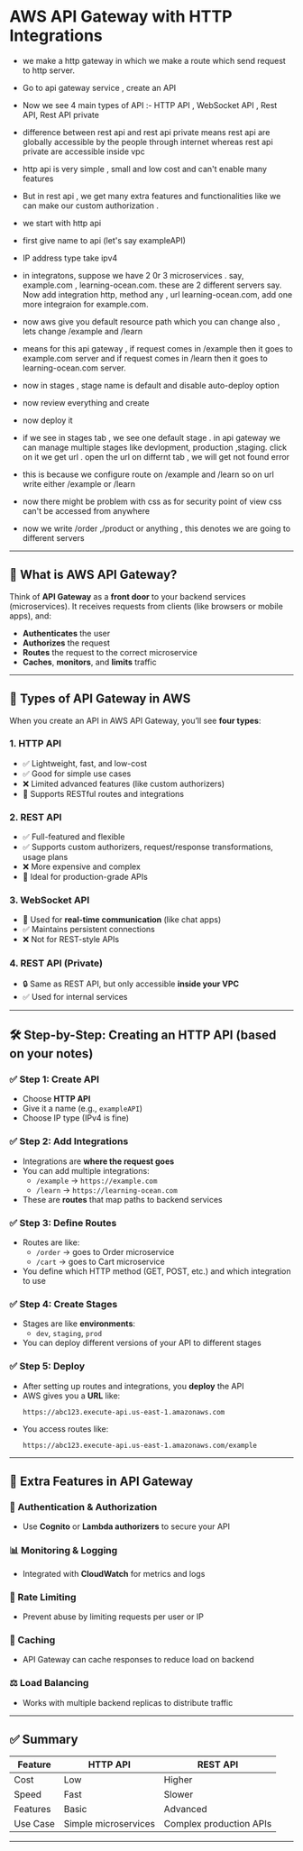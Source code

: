# AWS API Gateway with HTTP Integrations

- we make a http gateway in which we make a route which send request to http server. 

- Go to api gateway service , create an API 
- Now we see 4 main types of API :- HTTP API , WebSocket API , Rest API, Rest API private 

- difference between rest api and rest api private means rest api are globally accessible by the people through internet whereas rest api private are accessible inside vpc 

- http api is very simple , small and low cost and can't enable many features 
- But in rest api , we get many extra features and functionalities like we can make our custom authorization . 


- we start with http api 
- first give name to api  (let's say exampleAPI)
- IP address type take ipv4
- in integratons, suppose we have 2 0r 3 microservices . say, example.com , learning-ocean.com. these are 2 different servers say. Now add integration http, method any , url learning-ocean.com, add one more integraion for example.com.
- now aws give you default resource path which you can change also , lets change /example and /learn
- means for this api gateway , if request comes in /example then it goes to example.com server and if request comes in /learn then it goes to learning-ocean.com server.
- now in stages , stage name is default and disable auto-deploy option
- now review everything and create 
- now deploy it 
- if we see in stages tab , we see one default stage . in api gateway we can manage multiple stages like devlopment, production ,staging. click on it we get url . open the url on differnt tab , we will get not found error 
- this is because we configure route on /example and /learn so on url write either /example or /learn
- now there might be problem with css as for security point of view css can't be accessed from anywhere 
- now we write /order ,/product or anything , this denotes we are going to different servers 


---

## 🚪 What is AWS API Gateway?

Think of **API Gateway** as a **front door** to your backend services (microservices). It receives requests from clients (like browsers or mobile apps), and:
- **Authenticates** the user
- **Authorizes** the request
- **Routes** the request to the correct microservice
- **Caches**, **monitors**, and **limits** traffic

---

## 🧭 Types of API Gateway in AWS

When you create an API in AWS API Gateway, you’ll see **four types**:

### 1. **HTTP API**
- ✅ Lightweight, fast, and low-cost
- ✅ Good for simple use cases
- ❌ Limited advanced features (like custom authorizers)
- 🔄 Supports RESTful routes and integrations

### 2. **REST API**
- ✅ Full-featured and flexible
- ✅ Supports custom authorizers, request/response transformations, usage plans
- ❌ More expensive and complex
- 🔄 Ideal for production-grade APIs

### 3. **WebSocket API**
- 🔄 Used for **real-time communication** (like chat apps)
- ✅ Maintains persistent connections
- ❌ Not for REST-style APIs

### 4. **REST API (Private)**
- 🔒 Same as REST API, but only accessible **inside your VPC**
- ✅ Used for internal services

---

## 🛠️ Step-by-Step: Creating an HTTP API (based on your notes)

### ✅ Step 1: Create API
- Choose **HTTP API**
- Give it a name (e.g., `exampleAPI`)
- Choose IP type (IPv4 is fine)

### ✅ Step 2: Add Integrations
- Integrations are **where the request goes**
- You can add multiple integrations:
  - `/example` → `https://example.com`
  - `/learn` → `https://learning-ocean.com`
- These are **routes** that map paths to backend services

### ✅ Step 3: Define Routes
- Routes are like:
  - `/order` → goes to Order microservice
  - `/cart` → goes to Cart microservice
- You define which HTTP method (GET, POST, etc.) and which integration to use

### ✅ Step 4: Create Stages
- Stages are like **environments**:
  - `dev`, `staging`, `prod`
- You can deploy different versions of your API to different stages

### ✅ Step 5: Deploy
- After setting up routes and integrations, you **deploy** the API
- AWS gives you a **URL** like:
  ```
  https://abc123.execute-api.us-east-1.amazonaws.com
  ```
- You access routes like:
  ```
  https://abc123.execute-api.us-east-1.amazonaws.com/example
  ```

---

## 🧠 Extra Features in API Gateway

### 🔐 Authentication & Authorization
- Use **Cognito** or **Lambda authorizers** to secure your API

### 📊 Monitoring & Logging
- Integrated with **CloudWatch** for metrics and logs

### 🚦 Rate Limiting
- Prevent abuse by limiting requests per user or IP

### 🧰 Caching
- API Gateway can cache responses to reduce load on backend

### ⚖️ Load Balancing
- Works with multiple backend replicas to distribute traffic

---

## ✅ Summary

| Feature | HTTP API | REST API |
|--------|----------|----------|
| Cost | Low | Higher |
| Speed | Fast | Slower |
| Features | Basic | Advanced |
| Use Case | Simple microservices | Complex production APIs |

---

